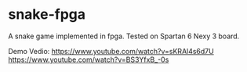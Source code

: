 # snake-fpga
A snake game implemented in fpga. Tested on Spartan 6 Nexy 3 board.


Demo Vedio:
https://www.youtube.com/watch?v=sKRAl4s6d7U
https://www.youtube.com/watch?v=BS3YfxB_-0s
